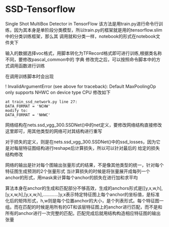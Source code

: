 # SSD-Tensorflow
Single Shot MultiBox Detector in TensorFlow
该方法是用train.py进行命令行训练，因为其本身是单阶段分类模型，所以train.py的框架就是用的tensorflow.slim中的分类训练框架，那么其
调用就和分类一样，notebook的形式在notebook文件夹下


输入的数据选择voc格式，用脚本转化为TFRecord格式即可进行训练,根据类名称不同，要修改pascal_common中的
字典
修改完之后，可以按照命令脚本中的方式调用函数进行训练






在调用训练脚本时会出现

! InvalidArgumentError (see above for traceback): Default MaxPoolingOp only supports NHWC on device type CPU
修改如下

    at train_ssd_network.py line 27:
    DATA_FORMAT = 'NCHW'
    modify to:
    DATA_FORMAT = 'NHWC'



网络结构在nets.ssd_vgg_300.SSDNet()中的net定义，要修改网络结构直接修改这里即可，用其他类型的网络可对其结构进行重写

对于损失的定义，则是在nets.ssd_vgg_300.SSDNet()中的ssd_losses，因为它是对每层特征图结构进行reshape后计算损失，所以可以针对最后的
给定的损失结构修改





网络的输出是针对每个图输出张量形式的结果，不是像其他类型的统一，针对每个特征图生成预测的2个张量形式
当计算损失的时候是将张量展开成每列一个anchor的形式，用mask来计算每个anchor的损失在进行加和求平均

算法本身在anchor的生成和匹配部分不够高效，生成的anchors形式是[[y,x,w,h],[y,x,w,h],[y,x,w,h],…………]y,x表示特定特征图上每个anchor的坐标值，是标准化后的矩阵形式，h,w则是每个位置anchor的大小，是个列表形式。每个特征图一组。而在匹配的时候是用所有的GT和该层特征图上的anchor进行匹配，而不是和所有的anchor进行一次完整的匹配。匹配完成后就用结构构造相应特征图的输出张量

